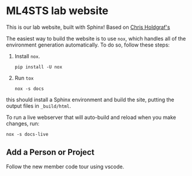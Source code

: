 # ML4STS lab website

This is our lab website, built with Sphinx! Based on [Chris Holdgraf's](https://github.com/choldgraf/choldgraf.github.io)


The easiest way to build the website is to use `nox`, which handles all of the environment generation automatically.
To do so, follow these steps:

1. Install `nox`.

   ```shell
   pip install -U nox
   ```
2. Run `tox`

   ```shell
   nox -s docs
   ```

this should install a Sphinx environment and build the site, putting the output files in `_build/html`.

To run a live webserver that will auto-build and reload when you make changes, run:

```shell
nox -s docs-live
```

## Add a Person or Project

Follow the new member code tour using vscode. 
